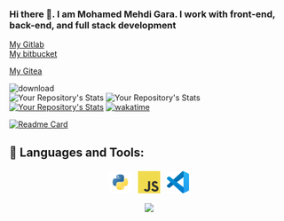 ### Hi there 👋. I am Mohamed Mehdi Gara. I work with front-end, back-end, and full stack development 

<!--
**mohamedmehdigara/mohamedmehdigara** is a ✨ _special_ ✨ repository because its `README.md` (this file) appears on your GitHub profile.

Here are some ideas to get you started:

- 🔭 I’m currently working on ...
- 🌱 I’m currently learning ...
- 👯 I’m looking to collaborate on ...
- 🤔 I’m looking for help with ...
- 💬 Ask me about ...
- 📫 How to reach me: ...
- 😄 Pronouns: ...
- ⚡ Fun fact: ...
-->
<a href="https://gitlab.com/mohamedmehdigara">My Gitlab</a><br>
<a href="https://bitbucket.org/Mohamed-Mehdi-Gara/">My bitbucket</a>

<a href="https://try.gitea.io/mohamedmehdigara">My Gitea</a>

![download](https://user-images.githubusercontent.com/47916299/148038951-0f25adc0-2f48-491d-a696-fa4e045b48c0.png)<br>
![Your Repository's Stats](https://github-readme-stats.vercel.app/api/top-langs/?username=mohamedmehdigara&show_icons=true&locale=en&layout=compact&langs_count=50&theme=radical)
![Your Repository's Stats](https://github-readme-stats.vercel.app/api?username=mohamedmehdigara&show_icons=true&theme=radical)
[![Your Repository's Stats](https://github-readme-stats.vercel.app/api/wakatime?username=mohamedmehdigara&theme=radical&Cache-Control=no-cache)](https://github.com/mohamedmehdigara/mohamedmehdigara)
[![wakatime](https://wakatime.com/badge/user/dc8452f4-4528-440c-adf1-4e5859ea9cce.svg)](https://wakatime.com/@dc8452f4-4528-440c-adf1-4e5859ea9cce)

[![Readme Card](https://github-readme-stats.vercel.app/api/pin/?username=mohamedmehdigara&repo=mohamedmehdigara&theme=radical)](https://github.com/mohamedmehdigara/mohamedmehdigara)



## 🧰 Languages and Tools:
<p align="center">
<img src="https://raw.githubusercontent.com/github/explore/80688e429a7d4ef2fca1e82350fe8e3517d3494d/topics/python/python.png" alt="Python" height="40" style="vertical-align:top; margin:4px">
<img src="https://raw.githubusercontent.com/github/explore/80688e429a7d4ef2fca1e82350fe8e3517d3494d/topics/javascript/javascript.png" alt="Javascript" height="40" style="vertical-align:top; margin:4px">
<img src="https://raw.githubusercontent.com/github/explore/80688e429a7d4ef2fca1e82350fe8e3517d3494d/topics/visual-studio-code/visual-studio-code.png" alt="VS Code" height="40" style="vertical-align:top; margin:4px">
</p>

<p align="center">
  <a href="https://skillicons.dev">
    <img src="https://skillicons.dev/icons?i=js,html,css,angular,django,express,flask,graphql,jquery,laravel,mysql,nestjs,nodejs, react,vue" />
  </a>
</p>






